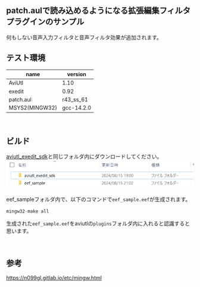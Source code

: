 ## patch.aulで読み込めるようになる拡張編集フィルタプラグインのサンプル
何もしない音声入力フィルタと音声フィルタ効果が追加されます。

## テスト環境
| name           | version    |
| ---            | ---        |
| AviUtl         | 1.10       |
| exedit         | 0.92       |
| patch.aul      | r43_ss_61  |
| MSYS2(MINGW32) | gcc-14.2.0 |

<br>

## ビルド
[aviutl_exedit_sdk](https://github.com/5PB-3-4/aviutl_exedit_sdk)と同じフォルダ内にダウンロードしてください。
![フォルダ](https://github.com/5PB-3-4/eef_sample/blob/image/folder_sample.PNG)

eef_sampleフォルダ内で、以下のコマンドで`eef_sample.eef`が生成されます。
```c++
mingw32-make all
```
生成された`eef_sample.eef`をaviutlの`plugins`フォルダ内に入れると認識すると思います。

<br>

## 参考
https://n099gl.gitlab.io/etc/mingw.html
